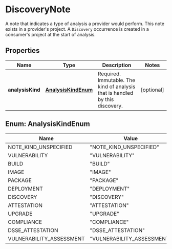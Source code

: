 

# DiscoveryNote

A note that indicates a type of analysis a provider would perform. This note exists in a provider's project. A `Discovery` occurrence is created in a consumer's project at the start of analysis.

## Properties

| Name | Type | Description | Notes |
|------------ | ------------- | ------------- | -------------|
|**analysisKind** | [**AnalysisKindEnum**](#AnalysisKindEnum) | Required. Immutable. The kind of analysis that is handled by this discovery. |  [optional] |



## Enum: AnalysisKindEnum

| Name | Value |
|---- | -----|
| NOTE_KIND_UNSPECIFIED | &quot;NOTE_KIND_UNSPECIFIED&quot; |
| VULNERABILITY | &quot;VULNERABILITY&quot; |
| BUILD | &quot;BUILD&quot; |
| IMAGE | &quot;IMAGE&quot; |
| PACKAGE | &quot;PACKAGE&quot; |
| DEPLOYMENT | &quot;DEPLOYMENT&quot; |
| DISCOVERY | &quot;DISCOVERY&quot; |
| ATTESTATION | &quot;ATTESTATION&quot; |
| UPGRADE | &quot;UPGRADE&quot; |
| COMPLIANCE | &quot;COMPLIANCE&quot; |
| DSSE_ATTESTATION | &quot;DSSE_ATTESTATION&quot; |
| VULNERABILITY_ASSESSMENT | &quot;VULNERABILITY_ASSESSMENT&quot; |



